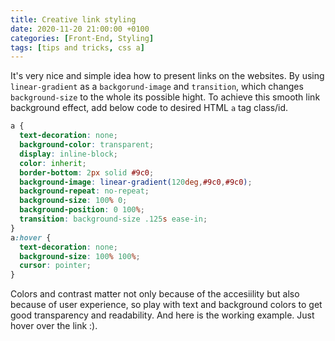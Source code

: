 ```yaml
---
title: Creative link styling
date: 2020-11-20 21:00:00 +0100
categories: [Front-End, Styling]
tags: [tips and tricks, css a]
---
```


<style>
.post-content a.test {
  text-decoration: none !important;
  background-color: transparent !important;
  display: inline-block !important;
  color: inherit !important;
  border-bottom: 2px solid #fc0 !important;
  background-image: linear-gradient(120deg,#fc0,#fc0) !important;
  background-repeat: no-repeat !important;
  background-size: 100% 0 !important;
  background-position: 0 100% !important;
  transition: background-size .125s ease-in !important;
}
.post-content a.test:hover {
    text-decoration: none !important;
    background-size: 100% 100% !important;
    color: #212529 !important;
    cursor: pointer;
}
</style>

It's very nice and simple idea how to present links on the websites. By using `linear-gradient` as a `backgorund-image` and `transition`, which changes `background-size` to the whole its possible hight. To achieve this smooth link background effect, add below code to desired HTML `a` tag class/id.

```css
a {
  text-decoration: none;
  background-color: transparent;
  display: inline-block;
  color: inherit;
  border-bottom: 2px solid #9c0;
  background-image: linear-gradient(120deg,#9c0,#9c0);
  background-repeat: no-repeat;
  background-size: 100% 0;
  background-position: 0 100%;
  transition: background-size .125s ease-in;
}
a:hover {
  text-decoration: none;
  background-size: 100% 100%;
  cursor: pointer;
}
```
Colors and contrast matter not only because of the accesiility but also because of user experience, so play with text and background colors to get good transparency and readability. And here is the working example. <a class="test">Just hover over the link :)</a>.
